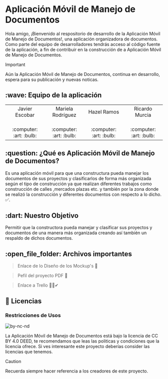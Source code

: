 # Aplicación Móvil de Manejo de Documentos
Hola amigo, ¡Bienvenido al respositorio de desarrollo de la Aplicación Móvil de Manejo de Documentos!, una aplicación organizadora de documentos. Como parte del equipo de desarrolladores tendrás acceso al código fuente de la aplicación, a fin de contribuir en la construcción de a Aplicación Móvil de Manejo de Documentos.

> [!IMPORTANT]
> Aún la Aplicación Móvil de Manejo de Documentos, continua en desarrollo, espera para su publicación y nuevas noticas.

<h2>:wave: Equipo de la aplicación</h2>
<div style={padding: 10px}>
  <table style={margin: 0 auto}>
  <tr align="center">
    <td>Javier Escobar</td>
    <td>Mariela Rodríguez</td>
    <td>Hazel Ramos</td>
    <td>Ricardo Murcia</td>
     </tr>
    <tr align="center">
    <td><br> :computer: :art: :bulb:</td>
   <td><br> :computer: :art: :bulb:</td>
    <td><br>:computer: :art: :bulb:</td>
    <td><br> :computer: :art: :bulb:</td>
  </tr>
</table>
</div>

<h2>:question: ¿Qué es Aplicación Móvil de Manejo de Documentos?</h2>

Es una aplicación móvil para que una constructura pueda manejar los documentos de sus proyectos y clasificarlos de forma más organizada según el tipo de construcción ya que realizan diferentes trabajos como construcción de calles ,mercados plazas etc. y también por la zona donde se realizó la construcción y diferentes documentos con respecto a lo dicho. :white_check_mark:.

<h2>:dart: Nuestro Objetivo</h2>

Permitir que la constructora pueda manejar y clasificar sus proyectos y documentos de una manera más organizada creando así también un respaldo de dichos documentos.

<h2>:open_file_folder: Archivos importantes </h2>

> Enlace de lo Diseño de los Mockup's 🎨<br>

> Pefil del proyecto PDF 📖

> Enlace a Trello 🤝🏼✔

<h2>📕 Licencias</h2>
<h3>Restricciones de Usos</h3>

![by-nc-nd](http://creativecommons.org/licenses/by-nc-nd/4.0/)


La Aplicación Móvil de Manejo de Documentos está bajo la licencia de CC BY 4.0 DEED, te recomendamos que leas las politicas y condiciones que la licencia ofrece. Si ves interesante este proyecto deberías consider las licencias que tenemos.



> [!CAUTION]
> Recuerda siempre hacer referencia a los creadores de este proyecto.
